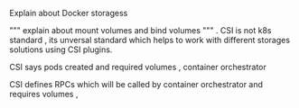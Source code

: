 Explain about Docker storagess

"""
explain about mount volumes and bind volumes
"""
.
CSI is not k8s standard , its unversal standard which helps to work with different storages solutions using CSI plugins.

CSI says pods created and required volumes , container orchestrator 

CSI defines RPCs which will be called by container orchestrator and requires volumes , 


